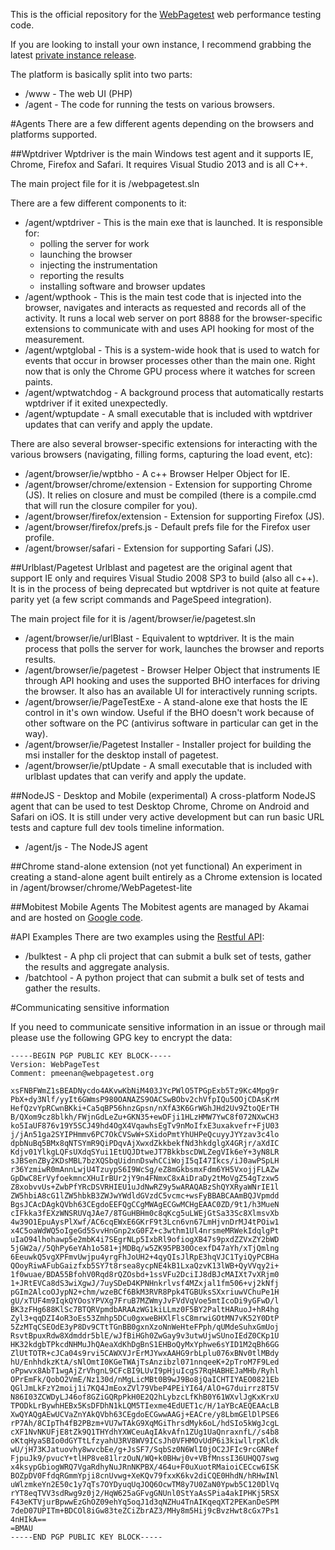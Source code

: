 This is the official repository for the [WebPagetest](http://www.webpagetest.org/) web performance testing code.

If you are looking to install your own instance, I recommend grabbing the latest [private instance release](https://sites.google.com/a/webpagetest.org/docs/private-instances).

The platform is basically split into two parts:

* /www - The web UI (PHP)
* /agent - The code for running the tests on various browsers.

#Agents
There are a few different agents depending on the browsers and platforms supported.

##Wptdriver
Wptdriver is the main Windows test agent and it supports IE, Chrome, Firefox and Safari.  It requires Visual Studio 2013 and is all C++.

The main project file for it is /webpagetest.sln

There are a few different components to it:

* /agent/wptdriver - This is the main exe that is launched.  It is responsible for:
    + polling the server for work
    + launching the browser
    + injecting the instrumentation
    + reporting the results
    + installing software and browser updates
* /agent/wpthook - This is the main test code that is injected into the browser, navigates and interacts as requested and records all of the activity.  It runs a local web server on port 8888 for the browser-specific extensions to communicate with and uses API hooking for most of the measurement.
* /agent/wptglobal - This is a system-wide hook that is used to watch for events that occur in browser processes other than the main one.  Right now that is only the Chrome GPU process where it watches for screen paints.
* /agent/wptwatchdog - A background process that automatically restarts wptdriver if it exited unexpectedly.
* /agent/wptupdate - A small executable that is included with wptdriver updates that can verify and apply the update.

There are also several browser-specific extensions for interacting with the various browsers (navigating, filling forms, capturing the load event, etc):

* /agent/browser/ie/wptbho - A c++ Browser Helper Object for IE.
* /agent/browser/chrome/extension - Extension for supporting Chrome (JS).  It relies on closure and must be compiled (there is a compile.cmd that will run the closure compiler for you).
* /agent/browser/firefox/extension - Extension for supporting Firefox (JS).
* /agent/browser/firefox/prefs.js - Default prefs file for the Firefox user profile.
* /agent/browser/safari - Extension for supporting Safari (JS).

##Urlblast/Pagetest
Urlblast and pagetest are the original agent that support IE only and requires Visual Studio 2008 SP3 to build (also all c++).  It is in the process of being deprecated but wptdriver is not quite at feature parity yet (a few script commands and PageSpeed integration).

The main project file for it is /agent/browser/ie/pagetest.sln

* /agent/browser/ie/urlBlast - Equivalent to wptdriver.  It is the main process that polls the server for work, launches the browser and reports results.
* /agent/browser/ie/pagetest - Browser Helper Object that instruments IE through API hooking and uses the supported BHO interfaces for driving the browser.  It also has an available UI for interactively running scripts.
* /agent/browser/ie/PageTestExe - A stand-alone exe that hosts the IE control in it's own window.  Useful if the BHO doesn't work because of other software on the PC (antivirus software in particular can get in the way).
* /agent/browser/ie/Pagetest Installer - Installer project for building the msi installer for the desktop install of pagetest.
* /agent/browser/ie/ptUpdate - A small executable that is included with urlblast updates that can verify and apply the update.

##NodeJS - Desktop and Mobile (experimental)
A cross-platform NodeJS agent that can be used to test Desktop Chrome, Chrome on Android and Safari on iOS.  It is still under very active development but can run basic URL tests and capture full dev tools timeline information.

* /agent/js - The NodeJS agent

##Chrome stand-alone extension (not yet functional)
An experiment in creating a stand-alone agent built entirely as a Chrome extension is located in /agent/browser/chrome/WebPagetest-lite

##Mobitest Mobile Agents
The Mobitest agents are managed by Akamai and are hosted on [Google code](https://code.google.com/p/mobitest-agent/).

#API Examples
There are two examples using the [Restful API](https://sites.google.com/a/webpagetest.org/docs/advanced-features/webpagetest-restful-apis):

* /bulktest - A php cli project that can submit a bulk set of tests, gather the results and aggregate analysis.
* /batchtool - A python project that can submit a bulk set of tests and gather the results.

#Communicating sensitive information

If you need to communicate sensitive information in an issue or through mail please use the following GPG key to encrypt the data:

```
-----BEGIN PGP PUBLIC KEY BLOCK-----
Version: WebPageTest
Comment: pmeenan@webpagetest.org

xsFNBFWmZ1sBEADNycdo4AKvwKbNiM403JYcPWlO5TPGpExb5Tz9Kc4Mpg9r
PbX+dy3Nlf/yyIt6GWmsP980OANAZS9OACSwBObv2chVfpIQu5OOjCDAsKrM
HefQzvYpRCwnBKki+Ca5qBP56hnzGpsn/nXfA3K6GrWGhJHd2Uv9ZtoQErTH
B/QXom9cz8blkh/FWjnGdLeZu+GKN35+ewDFji1HLzHMW7YwC8f072NXwCH3
ko5IaUF876v19Y5SCJ49hd4OgX4VqawhsEgTv9nMoIfxE3uxakvefr+FjU03
j/jAn51ga2SYIPHmmv6PC7OkCVSwW+SXidoPmtYhUHPeQcuyyJYYzav3c4lo
dpbNuBq5BMx8qNTSYmR9QiPDqvAjXwxdZkkbekfNd3hkdglgX4GRjr/aXdIC
Kdjv01YlkgLQFsUXdqSYui1EtUQJDtweJT7BkkbscDWLZegVIk6eY+3yN8LR
sJBSenZBy2KDsMBL7bzXQSbqUidnnDswhCCiWojI5qI47Ikcs/iJ0awPSpLH
r36YzmiwR0mAnnLwjU4TzuypS6I9WcSg/eZ8mGkbsmxFdm6YH5VxojjFLAZw
GpDwC8ErVyfoekmncXHuIrBUr2jY9n4FNmxC8xAiDraDy2tMoVgZ54gTzxw5
Z8xobvvUs+ZwbPfYRcDSVRHIEU1uJdNwRZ9y5wARAQABzShQYXRyaWNrIE1l
ZW5hbiA8cG1lZW5hbkB3ZWJwYWdldGVzdC5vcmc+wsFyBBABCAAmBQJVpmdd
BgsJCAcDAgkQVbh63CEgdoEEFQgCCgMWAgECGwMCHgEAAC0ZD/9t1/h3MueN
cIFkka3fEXzWNSRUVqJAe7/8TGuHBHm0c8qKcg5uLWEjGtSa33Sc8XlmsvXb
4w39O1EpuAysPlXwf/AC6cqEWxE6GKrF9t3Lcn6vn67LmHjvnDrMJ4tPOiw1
x4C5oaWdWQ5oIgeGd5SvvHnGnp2xG0FZ+c3wthm1Ul4nrsmeMRWekIdqlgPt
uIaO94lhohawp5e2mbK4i7SEgrNLp5IxbRl9ofiogXB47s9pxdZZVxZY2bWD
5jGW2a//5QhPy6eYAh1o581+jMDBq/w5ZK95PB30OcexfD47aYh/xTjQmlng
6EeuwkQ5vgXPFmvUwjpu4yrgFhJoUH2+4qyQIsJlRpE3hqVJC1TyiQyPCBHa
QOoyRiwAFubGaizfxb5SY7t8rsea8ycpNE4kB1LxaQzvK13lWB+QyVVqy2i+
1f0wuae/BDA55BfohV0Rqd8rQZOsbd+1ssVFu2DciIJ8dBJcMAIXt7vXRjm0
1+JRtEVCa8dS3wiXgwJ/7uySDeD4KPNHnkrlvsf4MZxjal1fm506+vj2kNfj
pGIm2AlcoOJypN2+chm/wzeBCf6BkM3RVR8Ppk4TGBUksSXxriuwVChuPe1H
gU/xTUF4m9IqkQYOosYPVXg7FruB7MZWmyJvFVdVqVoe5mtIcoDi9yGFwD/l
BK3zFHg688KlSc7BTQRVpmdbARAAzWG1kiLLmz0F5BY2PaltHARuoJ+hR4hg
Zyl3+qqDZI4oR3oEs53Zmhp5DCu0gxweBHXlFlsC8mrwiGOtMN7vK52Y0DtP
5ZzMTqCSEOdE3yP8Dv9CTtTGnBB0gxnXzoNnWeHteFPph/qUMdeSuhxGmUoj
RsvtBpuxRdw8Xdmddr5blE/wJfBiHGh0ZwGay9v3utwUjwSUnoIEdZ0CKp1U
HK32kdgbTPkcdNHMuJhQAeaXdKhDgBnS1EHBoQyMxYphwe6sYID1M2qBh6GG
ZlUtTOTR+cJCa04s9rvi5CAWXVJrErMJYwxAAHG9rbLplu076xBNv0tlMBdy
hU/EnhhdkzKtA/sNlOmtI0KGeTWAjTsAnzibzl071nnqeeK+2pTroM7F9Led
oPpwvx8AbT1wgAjZrVhgnL9CFcBI9LUvI9pHjuIcgS7RqHABHEJaMHb/Ryhl
OPrEmFk/QobO2VmE/Nz130d/nMgLicMBt0B9wJ9Bo8jQaICHTIYAEO0821Eb
QGlJmLkFzY2moij1i7KQ4JmEoxZVl79VbeP4PEiYI64/AlO+G7duirrz8T5V
N86I03ZCWDyLJ46of8GZiGQRpPkH0E2Q2hLybzcLfKhB0Y61WXvlJgKxKrxU
TPODkLrBywhHEBx5KsDFDhN1kLQM5TIexme4EdUET1c/H/1aYBcAEQEAAcLB
XwQYAQgAEwUCVaZnYAkQVbh63CEgdoECGwwAAGj+EACre/y8LbmGElDlPSE6
rP7Ah/8CIpTh4fB2PBzm+VU7wTAkG9XqMGiThrsdMyk6oL/hdSIo5kWgJcgL
cXF1NvNKUFjE8tZk9Q1THYdhYXWCeuAqIAkvAfn1ZUg1UaQnraxnfL//s4b8
oKtqHyaSBIo0dGYTtLfzyahU3RV8WV9ICsJh0VFHMOvUdP6i3kiwllrpKldk
wU/jH73KJatuovhy8wvcbEe/g+JsSF7/SqbSz0N6WlI0jOC2JFIc9rcGNRef
FjpuJk9/pvucY+tlHP8ve81lrzOuN/WQ+k0BHwj0v+VBfMnssI36UHQQ7swg
x4ksypGbiogWRQ7VgaRdhyNuJRnNKPBX/464u+F0uXuotRMaioiCECcw6ISK
BOZpDV0FfdqRGmmYpji8cnUvwg+XeKQv79fxxK6kv2diCQE0HhdN/hRHwINl
uWlzmkeYn2E50c1y7qTs7OYDyuqUqJOQ6OcwTM8y7U0ZaN0Ypwb5C120DlVq
rYT8eqTVV3sdRwg9z0j2/HqW625aGFvgGNUnl0StYaAsSPia4akIPHKj5RSX
F43eKTVjurBpwwEzGhOZ09ehYq5oqJ1d3qNZHu4TnAIKqeqXT2PEKanDeSPM
7deD07UPITm+BDCOl8iGw83teZCiZbrAZ3/MHy8m5Hij9cBvzHwt8cGx7Ps1
4nHIkA==
=BMAU
-----END PGP PUBLIC KEY BLOCK-----
```
